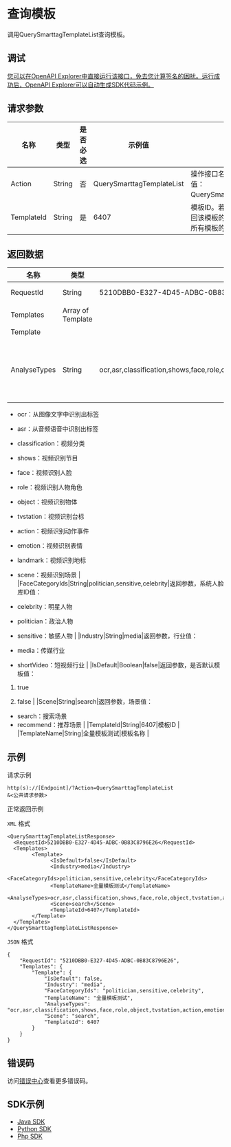 # 查询模板

调用QuerySmarttagTemplateList查询模板。

## 调试

[您可以在OpenAPI Explorer中直接运行该接口，免去您计算签名的困扰。运行成功后，OpenAPI Explorer可以自动生成SDK代码示例。](https://api.aliyun.com/#product=Mts&api=QuerySmarttagTemplateList&type=RPC&version=2014-06-18)

## 请求参数

|名称|类型|是否必选|示例值|描述|
|--|--|----|---|--|
|Action|String|否|QuerySmarttagTemplateList|操作接口名，系统规定参数。取值：QuerySmarttagTemplateList。 |
|TemplateId|String|是|6407|模板ID。若指定该参数，则只返回该模板的信息；否则返回⽤户所有模板的信息。 |

## 返回数据

|名称|类型|示例值|描述|
|--|--|---|--|
|RequestId|String|5210DBB0-E327-4D45-ADBC-0B83C8796E26|请求ID |
|Templates|Array of Template| |模板列表 |
|Template| | | |
|AnalyseTypes|String|ocr,asr,classification,shows,face,role,object,tvstation,action,emotion,landmark,scene|返回参数，分析类型值：

 -   ocr：从图像⽂字中识别出标签
-   asr：从⾳频语⾳中识别出标签
-   classification：视频分类
-   shows：视频识别节⽬
-   face：视频识别⼈脸
-   role：视频识别⼈物⻆⾊
-   object：视频识别物体
-   tvstation：视频识别台标
-   action：视频识别动作事件
-   emotion：视频识别表情
-   landmark：视频识别地标
-   scene：视频识别场景 |
|FaceCategoryIds|String|politician,sensitive,celebrity|返回参数，系统⼈脸库ID值：

 -   celebrity：明星⼈物
-   politician：政治⼈物
-   sensitive：敏感⼈物 |
|Industry|String|media|返回参数，⾏业值：

 -   media：传媒⾏业
-   shortVideo：短视频⾏业 |
|IsDefault|Boolean|false|返回参数，是否默认模板值：

 1. true

 2. false |
|Scene|String|search|返回参数，场景值：

 -   search：搜索场景
-   recommend：推荐场景 |
|TemplateId|String|6407|模板ID |
|TemplateName|String|全量模板测试|模板名称 |

## 示例

请求示例

```
http(s)://[Endpoint]/?Action=QuerySmarttagTemplateList
&<公共请求参数>
```

正常返回示例

`XML` 格式

```
<QuerySmarttagTemplateListResponse>
  <RequestId>5210DBB0-E327-4D45-ADBC-0B83C8796E26</RequestId>
  <Templates>
        <Template>
              <IsDefault>false</IsDefault>
              <Industry>media</Industry>
              <FaceCategoryIds>politician,sensitive,celebrity</FaceCategoryIds>
              <TemplateName>全量模板测试</TemplateName>
              <AnalyseTypes>ocr,asr,classification,shows,face,role,object,tvstation,action,emotion,landmark,scene</AnalyseTypes>
              <Scene>search</Scene>
              <TemplateId>6407</TemplateId>
        </Template>
  </Templates>
</QuerySmarttagTemplateListResponse>
```

`JSON` 格式

```
{
    "RequestId": "5210DBB0-E327-4D45-ADBC-0B83C8796E26",
    "Templates": {
        "Template": {
            "IsDefault": false,
            "Industry": "media",
            "FaceCategoryIds": "politician,sensitive,celebrity",
            "TemplateName": "全量模板测试",
            "AnalyseTypes": "ocr,asr,classification,shows,face,role,object,tvstation,action,emotion,landmark,scene",
            "Scene": "search",
            "TemplateId": 6407
        }
    }
}
```

## 错误码

访问[错误中心](https://error-center.aliyun.com/status/product/Mts)查看更多错误码。

## SDK示例

-   [Java SDK](https://help.aliyun.com/document_detail/188025.html?spm=a2c4g.11186623.6.787.6d547ae0hTPznN)
-   [Python SDK](https://help.aliyun.com/document_detail/188026.html?spm=a2c4g.11186623.6.788.a1e365d1K2YUVh)
-   [Php SDK](https://help.aliyun.com/document_detail/188027.html?spm=a2c4g.11186623.6.789.48ee2658uXrHDL)

